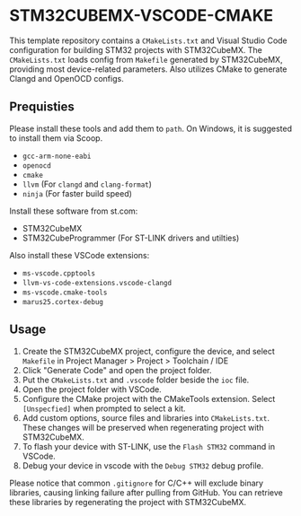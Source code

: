 # STM32CUBEMX-VSCODE-CMAKE

This template repository contains a `CMakeLists.txt` and Visual Studio Code configuration for building STM32 projects with STM32CubeMX. The `CMakeLists.txt` loads config from `Makefile` generated by STM32CubeMX, providing most device-related parameters. Also utilizes CMake to generate Clangd and OpenOCD configs.

## Prequisties

Please install these tools and add them to `path`. On Windows, it is suggested to install them via Scoop.

- `gcc-arm-none-eabi`
- `openocd`
- `cmake`
- `llvm` (For `clangd` and `clang-format`)
- `ninja` (For faster build speed)

Install these software from st.com:

- STM32CubeMX
- STM32CubeProgrammer (For ST-LINK drivers and utilties)

Also install these VSCode extensions:

- `ms-vscode.cpptools`
- `llvm-vs-code-extensions.vscode-clangd`
- `ms-vscode.cmake-tools`
- `marus25.cortex-debug`

## Usage

1. Create the STM32CubeMX project, configure the device, and select `Makefile` in Project Manager > Project > Toolchain / IDE
2. Click "Generate Code" and open the project folder.
3. Put the `CMakeLists.txt` and `.vscode` folder beside the `ioc` file.
4. Open the project folder with VSCode.
5. Configure the CMake project with the CMakeTools extension. Select `[Unspecfied]` when prompted to select a kit.
6. Add custom options, source files and libraries into `CMakeLists.txt`. These changes will be preserved when regenerating project with STM32CubeMX.
7. To flash your device with ST-LINK, use the `Flash STM32` command in VSCode.
8. Debug your device in vscode with the `Debug STM32` debug profile.

Please notice that common `.gitignore` for C/C++ will exclude binary libraries, causing linking failure after pulling from GitHub. You can retrieve these libraries by regenerating the project with STM32CubeMX.